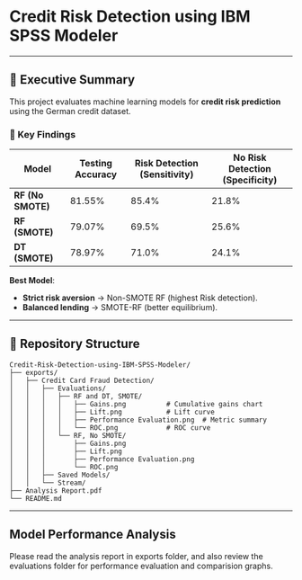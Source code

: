 # Credit Risk Detection using IBM SPSS Modeler  

---

## 📌 Executive Summary  
This project evaluates machine learning models for **credit risk prediction** using the German credit dataset.  

### 🔑 Key Findings  
| Model                  | Testing Accuracy | Risk Detection (Sensitivity) | No Risk Detection (Specificity) |  
|------------------------|------------------|------------------------------|---------------------------------|  
| **RF (No SMOTE)**      | 81.55%           | 85.4%                        | 21.8%                           |  
| **RF (SMOTE)**         | 79.07%           | 69.5%                        | 25.6%                           |  
| **DT (SMOTE)**         | 78.97%           | 71.0%                        | 24.1%                           |  

**Best Model**:  
- **Strict risk aversion** → Non-SMOTE RF (highest Risk detection).  
- **Balanced lending** → SMOTE-RF (better equilibrium).  

---

## 📂 Repository Structure  
```plaintext
Credit-Risk-Detection-using-IBM-SPSS-Modeler/  
├── exports/  
│   ├── Credit Card Fraud Detection/  
│   │   ├── Evaluations/  
│   │   │   ├── RF and DT, SMOTE/  
│   │   │   │   ├── Gains.png          # Cumulative gains chart  
│   │   │   │   ├── Lift.png           # Lift curve  
│   │   │   │   ├── Performance Evaluation.png  # Metric summary  
│   │   │   │   └── ROC.png            # ROC curve  
│   │   │   └── RF, No SMOTE/  
│   │   │       ├── Gains.png  
│   │   │       ├── Lift.png  
│   │   │       ├── Performance Evaluation.png  
│   │   │       └── ROC.png  
│   │   ├── Saved Models/  
│   │   └── Stream/  
├── Analysis Report.pdf  
└── README.md  
```

---

## Model Performance Analysis
Please read the analysis report in exports folder, and also review the evaluations folder for performance evaluation and comparision graphs. 
